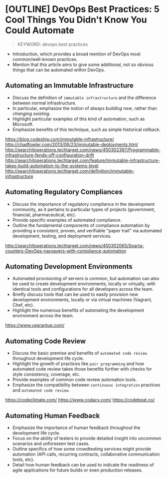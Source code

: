 # [OUTLINE] DevOps Best Practices: 5 Cool Things You Didn't Know You Could Automate

> KEYWORD: devops best practices

- Introduction, which provides a broad mention of DevOps most common/well-known practices.
- Mention that this article aims to give some additional, not so obvious things that can be automated within DevOps.

## Automating an Immutable Infrastructure

- Discuss the definition of `immutable infrastructure` and the difference between normal infrastructure.
- In particular, emphasize the notion of always _building new_, rather than _changing existing_.
- Highlight particular examples of this kind of automation, such as Microsoft.
- Emphasize benefits of this technique, such as simple historical rollback.

https://blog.codeship.com/immutable-infrastructure/
http://chadfowler.com/2013/06/23/immutable-deployments.html
http://searchitoperations.techtarget.com/news/450302397/Programmable-infrastructure-fends-off-configuration-drift
http://searchitoperations.techtarget.com/feature/Immutable-infrastructure-takes-build-automation-to-the-systems-level
http://searchitoperations.techtarget.com/definition/immutable-infrastructure

## Automating Regulatory Compliances

- Discuss the importance of regulatory compliance in the development community, as it pertains to particular types of projects (government, financial, pharmaceutical, etc).
- Provide specific examples of automated compliance.
- Outline the fundamental components of compliance automation by providing a consistent, proven, and verifiable "paper trail" via automated development, testing, and deployment services.

http://searchitoperations.techtarget.com/news/450302065/Sparta-counters-DevOps-naysayers-with-compliance-automation

## Automating Development Environments

- Automated provisioning of servers is common, but automation can also be used to create development environments, locally or virtually, with identical tools and configurations for all developers across the team.
- Briefly discuss tools that can be used to easily provision new development environments, locally or via virtual machines (Vagrant, Chef, etc).
- Highlight the numerous benefits of automating the development environment across the team.

https://www.vagrantup.com/

## Automating Code Review

- Discuss the basic premise and benefits of `automated code review` throughout development life cycle.
- Highlight the growth of practices like `pair programming` and how automated code review takes those benefits further with checks for style consistency, coverage, etc.
- Provide examples of common code review automation tools.
- Emphasize the compatibility between `continuous integration` practices and `automated code review`.

https://codeclimate.com/
https://www.codacy.com/
https://codebeat.co/

## Automating Human Feedback

- Emphasize the importance of human feedback throughout the development life cycle.
- Focus on the ability of testers to provide detailed insight into uncommon scenarios and unforeseen test cases.
- Outline specifics of how some crowdtesting services might provide automation (API calls, recurring contracts, collaborative communication tools, etc).
- Detail how human feedback can be used to indicate the readiness of agile applications for future builds or even production releases.